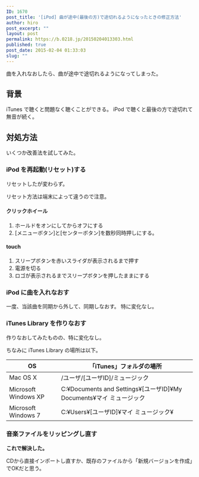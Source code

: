 ```yaml
---
ID: 1670
post_title: '[iPod] 曲が途中(最後の方)で途切れるようになったときの修正方法'
author: hiro
post_excerpt: ""
layout: post
permalink: https://b.0218.jp/20150204013303.html
published: true
post_date: 2015-02-04 01:33:03
slug: ""
---
```

曲を入れなおしたら、曲が途中で途切れるようになってしまった。
<!--more-->
<h2>背景</h2>
iTunes で聴くと問題なく聴くことができる。
iPod で聴くと最後の方で途切れて無音が続く。

<h2>対処方法</h2>
いくつか改善法を試してみた。

<h3>iPod を再起動(リセット)する</h3>
リセットしたが変わらず。

リセット方法は端末によって違うので注意。

<h4>クリックホイール</h4>
<ol>
 <li>ホールドをオンにしてからオフにする</li>
 <li>[メニューボタン]と[センターボタン]を数秒同時押しにする。</li>
</ol>

<h4>touch</h4>
<ol>
 <li>スリープボタンを赤いスライダが表示されるまで押す</li>
 <li>電源を切る</li>
 <li>ロゴが表示されるまでスリープボタンを押したままにする</li>
</ol>

<h3>iPod に曲を入れなおす</h3>
一度、当該曲を同期から外して、同期しなおす。
特に変化なし。

<h3>iTunes Library を作りなおす</h3>
作りなおしてみたものの、特に変化なし。

ちなみに iTunes Library の場所は以下。
<table>
 <thead>
  <tr>
   <th>
    OS
   </th>
   <th>
    「iTunes」フォルダの場所
   </th>
  </tr>
 </thead>
 <tbody>
  <tr>
   <td>
    Mac OS X
   </td>
   <td>
    /ユーザ/[ユーザID]/ミュージック
   </td>
  </tr>
  <tr>
   <td>
    Microsoft Windows XP
   </td>
   <td>
    C:¥Documents and Settings¥[ユーザID]¥My Documents¥マイ ミュージック
   </td>
  </tr>
  <tr>
   <td>
    Microsoft Windows 7
   </td>
   <td>
    C:¥Users¥[ユーザID]¥マイ ミュージック¥
   </td>
  </tr>
 </tbody>
</table>

<h3>音楽ファイルをリッピングし直す</h3>
<strong>これで解決した。</strong>

CDから直接インポートし直すか、既存のファイルから「新規バージョンを作成」でOKだと思う。
